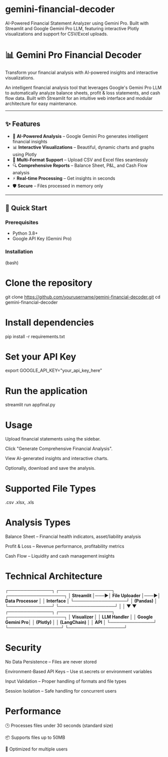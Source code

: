 # gemini-financial-decoder
AI-Powered Financial Statement Analyzer using Gemini Pro. Built with Streamlit and Google Gemini Pro LLM, featuring interactive Plotly visualizations and support for CSV/Excel uploads. 

# 📊 Gemini Pro Financial Decoder

Transform your financial analysis with AI-powered insights and interactive visualizations.

An intelligent financial analysis tool that leverages Google's Gemini Pro LLM to automatically analyze balance sheets, profit & loss statements, and cash flow data. Built with Streamlit for an intuitive web interface and modular architecture for easy maintenance.

---

## ✨ Features

- 🤖 **AI-Powered Analysis** – Google Gemini Pro generates intelligent financial insights  
- 📊 **Interactive Visualizations** – Beautiful, dynamic charts and graphs using Plotly  
- 📁 **Multi-Format Support** – Upload CSV and Excel files seamlessly  
- 🔍 **Comprehensive Reports** – Balance Sheet, P&L, and Cash Flow analysis  
- ⚡ **Real-time Processing** – Get insights in seconds  
- 🛡️ **Secure** – Files processed in memory only  

---

## 🚀 Quick Start

### Prerequisites
- Python 3.8+
- Google API Key (Gemini Pro)

### Installation

(bash)
# Clone the repository
git clone https://github.com/yourusername/gemini-financial-decoder.git
cd gemini-financial-decoder

# Install dependencies
pip install -r requirements.txt

# Set your API Key
export GOOGLE_API_KEY="your_api_key_here"

# Run the application
streamlit run appfinal.py

# Usage
Upload financial statements using the sidebar.

Click "Generate Comprehensive Financial Analysis".

View AI-generated insights and interactive charts.

Optionally, download and save the analysis.

# Supported File Types
.csv
.xlsx, .xls

# Analysis Types
Balance Sheet – Financial health indicators, asset/liability analysis

Profit & Loss – Revenue performance, profitability metrics

Cash Flow – Liquidity and cash management insights

# Technical Architecture

**┌──────────────┐    ┌─────────────────┐    ┌──────────────────┐
│  Streamlit   │───▶│  File Uploader  │───▶│  Data Processor   │
│  Interface   │    └─────────────────┘    │  (Pandas)         │
└──────────────┘                          └──────────────────┘
       │                                          │
       ▼                                          ▼
┌──────────────┐    ┌─────────────────┐    ┌──────────────────┐
│  Visualizer  │    │  LLM Handler    │    │ Google Gemini Pro│
│  (Plotly)    │    │  (LangChain)    │    │      API         │
└──────────────┘    └─────────────────┘    └──────────────────┘**

# Security
No Data Persistence – Files are never stored

Environment-Based API Keys – Use st.secrets or environment variables

Input Validation – Proper handling of formats and file types

Session Isolation – Safe handling for concurrent users

# Performance
🕒 Processes files under 30 seconds (standard size)

📦 Supports files up to 50MB

👥 Optimized for multiple users
